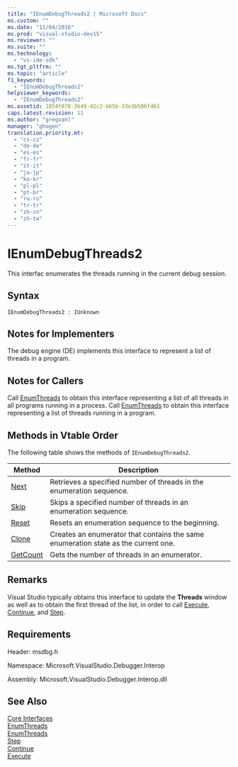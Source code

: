 ```yaml
---
title: "IEnumDebugThreads2 | Microsoft Docs"
ms.custom: ""
ms.date: "11/04/2016"
ms.prod: "visual-studio-dev15"
ms.reviewer: ""
ms.suite: ""
ms.technology: 
  - "vs-ide-sdk"
ms.tgt_pltfrm: ""
ms.topic: "article"
f1_keywords: 
  - "IEnumDebugThreads2"
helpviewer_keywords: 
  - "IEnumDebugThreads2"
ms.assetid: 1854f078-3b49-42c2-b65b-33e3b506fd63
caps.latest.revision: 11
ms.author: "gregvanl"
manager: "ghogen"
translation.priority.mt: 
  - "cs-cz"
  - "de-de"
  - "es-es"
  - "fr-fr"
  - "it-it"
  - "ja-jp"
  - "ko-kr"
  - "pl-pl"
  - "pt-br"
  - "ru-ru"
  - "tr-tr"
  - "zh-cn"
  - "zh-tw"
---
```

# IEnumDebugThreads2
This interfac enumerates the threads running in the current debug session.  
  
## Syntax  
  
```  
IEnumDebugThreads2 : IUnknown  
```  
  
## Notes for Implementers  
 The debug engine (DE) implements this interface to represent a list of threads in a program.  
  
## Notes for Callers  
 Call [EnumThreads](../../../extensibility/debugger/reference/idebugprocess2-enumthreads.md) to obtain this interface representing a list of all threads in all programs running in a process. Call [EnumThreads](../../../extensibility/debugger/reference/idebugprogram2-enumthreads.md) to obtain this interface representing a list of threads running in a program.  
  
## Methods in Vtable Order  
 The following table shows the methods of `IEnumDebugThreads2`.  
  
|Method|Description|  
|------------|-----------------|  
|[Next](../../../extensibility/debugger/reference/ienumdebugthreads2-next.md)|Retrieves a specified number of threads in the enumeration sequence.|  
|[Skip](../../../extensibility/debugger/reference/ienumdebugthreads2-skip.md)|Skips a specified number of threads in an enumeration sequence.|  
|[Reset](../../../extensibility/debugger/reference/ienumdebugthreads2-reset.md)|Resets an enumeration sequence to the beginning.|  
|[Clone](../../../extensibility/debugger/reference/ienumdebugthreads2-clone.md)|Creates an enumerator that contains the same enumeration state as the current one.|  
|[GetCount](../../../extensibility/debugger/reference/ienumdebugthreads2-getcount.md)|Gets the number of threads in an enumerator.|  
  
## Remarks  
 Visual Studio typically obtains this interface to update the **Threads** window as well as to obtain the first thread of the list, in order to call [Execute](../../../extensibility/debugger/reference/idebugprocess3-execute.md), [Continue](../../../extensibility/debugger/reference/idebugprocess3-continue.md), and [Step](../../../extensibility/debugger/reference/idebugprocess3-step.md).  
  
## Requirements  
 Header: msdbg.h  
  
 Namespace: Microsoft.VisualStudio.Debugger.Interop  
  
 Assembly: Microsoft.VisualStudio.Debugger.Interop.dll  
  
## See Also  
 [Core Interfaces](../../../extensibility/debugger/reference/core-interfaces.md)   
 [EnumThreads](../../../extensibility/debugger/reference/idebugprocess2-enumthreads.md)   
 [EnumThreads](../../../extensibility/debugger/reference/idebugprogram2-enumthreads.md)   
 [Step](../../../extensibility/debugger/reference/idebugprocess3-step.md)   
 [Continue](../../../extensibility/debugger/reference/idebugprocess3-continue.md)   
 [Execute](../../../extensibility/debugger/reference/idebugprocess3-execute.md)